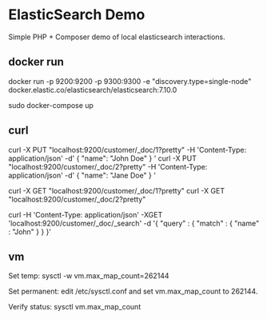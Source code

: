 # ElasticSearch Demo

Simple PHP + Composer demo of local elasticsearch interactions.


## docker run

docker run -p 9200:9200 -p 9300:9300 -e "discovery.type=single-node" docker.elastic.co/elasticsearch/elasticsearch:7.10.0

sudo docker-compose up


## curl

curl -X PUT "localhost:9200/customer/_doc/1?pretty" -H 'Content-Type: application/json' -d'
{
  "name": "John Doe"
}
'
curl -X PUT "localhost:9200/customer/_doc/2?pretty" -H 'Content-Type: application/json' -d'
{
  "name": "Jane Doe"
}
'

curl -X GET "localhost:9200/customer/_doc/1?pretty"
curl -X GET "localhost:9200/customer/_doc/2?pretty"


curl -H 'Content-Type: application/json' -XGET 'localhost:9200/customer/_doc/_search' -d '{
"query" : {
"match" : {
"name" : "John"
}
}
}'

## vm

Set temp:
sysctl -w vm.max_map_count=262144

Set permanent:
edit /etc/sysctl.conf and set vm.max_map_count to 262144.

Verify status:
 sysctl vm.max_map_count
